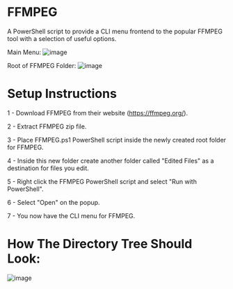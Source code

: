 # FFMPEG
A PowerShell script to provide a CLI menu frontend to the popular FFMPEG tool with a selection of useful options.

Main Menu:
![image](https://user-images.githubusercontent.com/20383538/233808588-3b54ae7e-afe5-46c6-940b-8a9f20bf71ce.png)

Root of FFMPEG Folder:
![image](https://user-images.githubusercontent.com/20383538/233808748-9c6949fa-baf8-4b70-a449-de2a04b5697c.png)

# Setup Instructions
1 - Download FFMPEG from their website (https://ffmpeg.org/).

2 - Extract FFMPEG zip file.

3 - Place FFMPEG.ps1 PowerShell script inside the newly created root folder for FFMPEG.

4 - Inside this new folder create another folder called "Edited Files" as a destination for files you edit.

5 - Right click the FFMPEG PowerShell script and select "Run with PowerShell".

6 - Select "Open" on the popup.

7 - You now have the CLI menu for FFMPEG.

# How The Directory Tree Should Look:
![image](https://user-images.githubusercontent.com/20383538/233809654-be149a0b-b764-4020-b05e-6204f9b7b9d5.png)
